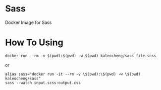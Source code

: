 # Sass
Docker Image for Sass

# How To Using

```shell
docker run --rm -v $(pwd):$(pwd) -w $(pwd) kaleocheng/sass file.scss
```
or 

```shell
alias sass="docker run -it --rm -v \$(pwd):\$(pwd) -w \$(pwd) kaleocheng/sass"
sass --watch input.scss:output.css
```
